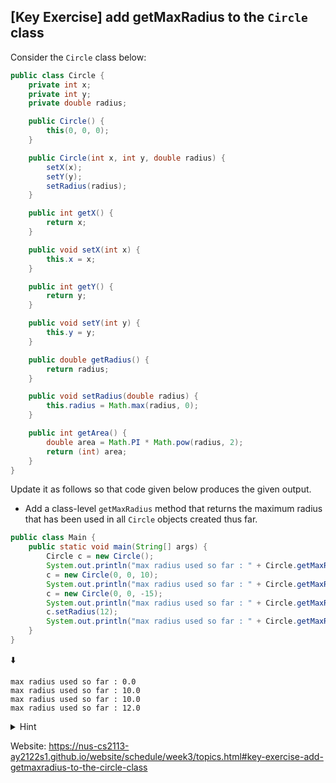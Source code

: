 ## \[Key Exercise\] add getMaxRadius to the `Circle` class

Consider the `Circle` class below:

```java
public class Circle {
    private int x;
    private int y;
    private double radius;

    public Circle() {
        this(0, 0, 0);
    }

    public Circle(int x, int y, double radius) {
        setX(x);
        setY(y);
        setRadius(radius);
    }

    public int getX() {
        return x;
    }

    public void setX(int x) {
        this.x = x;
    }

    public int getY() {
        return y;
    }

    public void setY(int y) {
        this.y = y;
    }

    public double getRadius() {
        return radius;
    }

    public void setRadius(double radius) {
        this.radius = Math.max(radius, 0);
    }

    public int getArea() {
        double area = Math.PI * Math.pow(radius, 2);
        return (int) area;
    }
}
```

Update it as follows so that code given below produces the given output.

- Add a class-level `getMaxRadius` method that returns the maximum radius that has been used in all `Circle` objects created thus far.

```java
public class Main {
    public static void main(String[] args) {
        Circle c = new Circle();
        System.out.println("max radius used so far : " + Circle.getMaxRadius());
        c = new Circle(0, 0, 10);
        System.out.println("max radius used so far : " + Circle.getMaxRadius());
        c = new Circle(0, 0, -15);
        System.out.println("max radius used so far : " + Circle.getMaxRadius());
        c.setRadius(12);
        System.out.println("max radius used so far : " + Circle.getMaxRadius());
    }
}
```

⬇️

```console
max radius used so far : 0.0
max radius used so far : 10.0
max radius used so far : 10.0
max radius used so far : 12.0
```

<details>
  <summary>Hint</summary>
  
  You can use a `static` variable `maxRadius` to track the maximum value used for the `radius` attribute so far.

  Partial solution:

  ```java
  public void setRadius(double radius) {
      this.radius = Math.max(radius, 0);
      if (maxRadius < this.radius) {
          // ...
      }
  }
  ```
</details>

Website: https://nus-cs2113-ay2122s1.github.io/website/schedule/week3/topics.html#key-exercise-add-getmaxradius-to-the-circle-class
